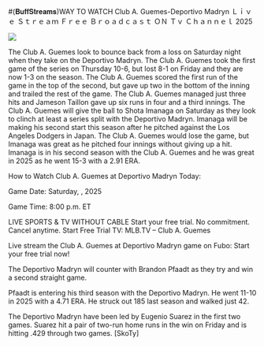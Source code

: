 #(𝐁𝐮𝐟𝐟𝐒𝐭𝐫𝐞𝐚𝐦𝐬)WAY TO WATCH Club A. Guemes-Deportivo Madryn Ｌｉｖｅ Ｓｔｒｅａｍ Ｆｒｅｅ Ｂｒｏａｄｃａｓｔ ＯＮ Ｔｖ Ｃｈａｎｎｅｌ  2025  
  
  
[![](https://i.imgur.com/qSNzIqt.png)](https://movie.rssnews.media/FDWCmGFMM.php)  
  
The Club A. Guemes look to bounce back from a loss on Saturday night when they take on the Deportivo Madryn. The Club A. Guemes took the first game of the series on Thursday 10-6, but lost 8-1 on Friday and they are now 1-3 on the season. The Club A. Guemes scored the first run of the game in the top of the second, but gave up two in the bottom of the inning and trailed the rest of the game. The Club A. Guemes managed just three hits and Jameson Taillon gave up six runs in four and a third innings. The Club A. Guemes will give the ball to Shota Imanaga on Saturday as they look to clinch at least a series split with the Deportivo Madryn. Imanaga will be making his second start this season after he pitched against the Los Angeles Dodgers in Japan. The Club A. Guemes would lose the game, but Imanaga was great as he pitched four innings without giving up a hit. Imanaga is in his second season with the Club A. Guemes and he was great in 2025 as he went 15-3 with a 2.91 ERA.

How to Watch Club A. Guemes at Deportivo Madryn Today:

Game Date: Saturday, , 2025

Game Time: 8:00 p.m. ET

LIVE SPORTS & TV WITHOUT CABLE
Start your free trial. No commitment. Cancel anytime.
Start Free Trial
TV: MLB.TV – Club A. Guemes

Live stream the Club A. Guemes at Deportivo Madryn game on Fubo: Start your free trial now!

The Deportivo Madryn will counter with Brandon Pfaadt as they try and win a second straight game.

Pfaadt is entering his third season with the Deportivo Madryn. He went 11-10 in 2025 with a 4.71 ERA. He struck out 185 last season and walked just 42.

The Deportivo Madryn have been led by Eugenio Suarez in the first two games. Suarez hit a pair of two-run home runs in the win on Friday and is hitting .429 through two games. [SkoTy]